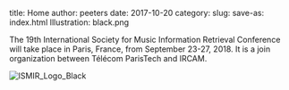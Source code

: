 title: Home
author: peeters
date: 2017-10-20
category:
slug:
save-as: index.html
Illustration: black.png

The 19th International Society for Music Information Retrieval Conference will take place in Paris, France, from September 23-27, 2018.
It is a join organization between Télécom ParisTech and IRCAM.

![ISMIR_Logo_Black]({filename}/images/ismir2018logo_black_long.png)
